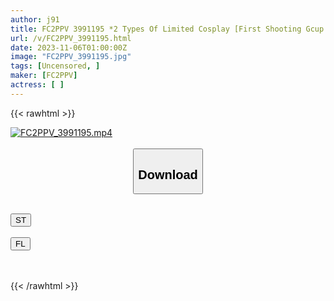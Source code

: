 ```yaml
---
author: j91
title: FC2PPV 3991195 *2 Types Of Limited Cosplay [First Shooting Gcup Layer] ☆ God Style ☆ Pon〇〇, Naja〇 Titty Fuck Creampie In Normal & Swimsuit. Buy This. Definitely Buy [cen]
url: /v/FC2PPV_3991195.html
date: 2023-11-06T01:00:00Z
image: "FC2PPV_3991195.jpg"
tags: [Uncensored, ]
maker: [FC2PPV]
actress: [ ]
---
```



{{< rawhtml >}}

<div class="video" data-videoid="Zb2p9pGAwlSqGWP">
    <a href="javascript:;">
        <img src="https://my.j91.asia/v/FC2PPV_3991195.jpg" width="WIDTH" height="HEIGHT" alt="FC2PPV_3991195.mp4" loading="lazy">
    </a>
</div>

<script type="text/javascript" src="https://j91.asia/asset/on-demand-st.js"></script>

<br>
  <link rel="stylesheet" href="https://j91.asia/asset/bs5.css">
  
  <center>
  <button class="btn btn-primary" type="button" data-bs-toggle="collapse" data-bs-target=".multi-collapse" aria-expanded="false" aria-controls="multiCollapseExample1 multiCollapseExample2"><h2>Download</h2></button></center>
</p>
<div class="row">
  <div class="col">
    <div class="collapse multi-collapse" id="multiCollapseExample1">
      <div class="card card-body">
	      	      <br>
<div class="buttons">  
<a href="https://streamtape.to/v/Zb2p9pGAwlSqGWP" target="_blank"><button class="btn-hover color-3"><i class="fa fa-download"></i> ST</button></a></div>
    </div>
  </div>
</div>
  <div class="col">
    <div class="collapse multi-collapse" id="multiCollapseExample2">
      <div class="card card-body">
	      <br>
<div class="buttons">
    <a href="https://filelions.online/f/pux5hu0ghotd" target="_blank"><button class="btn-hover color-9"><i class="fa fa-download"></i> FL</button></a></div>
<br><br>
      </div>
    </div>
  </div>
</div>

{{< /rawhtml >}}